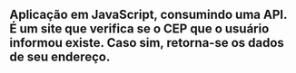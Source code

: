 ## Aplicação em JavaScript, consumindo uma API. É um site que verifica se o CEP que o usuário informou existe. Caso sim, retorna-se os dados de seu endereço. 

